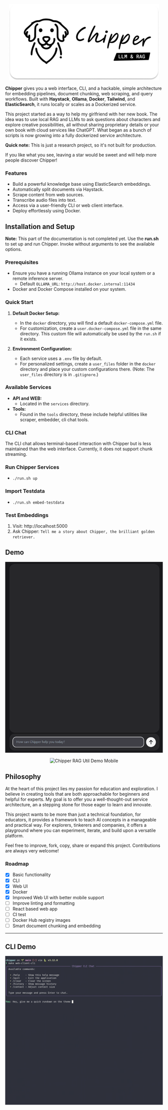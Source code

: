 <p align="center"><img src="https://raw.githubusercontent.com/TilmanGriesel/chipper/refs/heads/main/docs/public/assets/banner_chipper.png" width="480" alt="Logo Chipper RAG Util"/></p>

**Chipper** gives you a web interface, CLI, and a hackable, simple architecture for embedding pipelines, document chunking, web scraping, and query workflows. Built with **Haystack**, **Ollama**, **Docker**, **Tailwind**, and **ElasticSearch**, it runs locally or scales as a Dockerized service.

This project started as a way to help my girlfriend with her new book. The idea was to use local RAG and LLMs to ask questions about characters and explore creative possibilities, all without sharing proprietary details or your own book with cloud services like ChatGPT. What began as a bunch of scripts is now growing into a fully dockerized service architecture.

**Quick note:** This is just a research project, so it's not built for production.

If you like what you see, leaving a star would be sweet and will help more people discover Chipper!

### Features

- Build a powerful knowledge base using ElasticSearch embeddings.
- Automatically split documents via Haystack.
- Scrape content from web sources.
- Transcribe audio files into text.
- Access via a user-friendly CLI or web client interface.
- Deploy effortlessly using Docker.

## Installation and Setup

**Note:** This part of the documentation is not completed yet. Use the **run.sh** to set up and run Chipper. Invoke without arguments to see the available options.

### Prerequisites

- Ensure you have a running Ollama instance on your local system or a remote inference server.
  - Default `OLLAMA_URL`: `http://host.docker.internal:11434`
- Docker and Docker Compose installed on your system.

### Quick Start

1. **Default Docker Setup:**

   - In the `docker` directory, you will find a default `docker-compose.yml` file.
   - For customization, create a `user.docker-compose.yml` file in the same directory. This custom file will automatically be used by the `run.sh` if it exists.

2. **Environment Configuration:**
   - Each service uses a `.env` file by default.
   - For personalized settings, create a `user_files` folder in the `docker` directory and place your custom configurations there. (Note: The `user_files` directory is in `.gitignore`.)

### Available Services

- **API and WEB:**
  - Located in the `services` directory.
- **Tools:**
  - Found in the `tools` directory, these include helpful utilities like scraper, embedder, cli chat tools.

### CLI Chat

The CLI chat allows terminal-based interaction with Chipper but is less maintained than the web interface. Currently, it does not support chunk streaming.

### Run Chipper Services

- `./run.sh up`

### Import Testdata

- `./run.sh embed-testdata`

### Test Embeddings

1. Visit: http://localhost:5000
1. Ask Chipper: `Tell me a story about Chipper, the brilliant golden retriever.`

## Demo

<p align="center"><img src="https://raw.githubusercontent.com/TilmanGriesel/chipper/refs/heads/main/docs/public/assets/chipper_demo_win_01.gif"alt="Chipper RAG Util Demo Browser"/></p>

<p align="center"><img src="https://raw.githubusercontent.com/TilmanGriesel/chipper/refs/heads/main/docs/public/assets/chipper_demo_mobile_01.gif"alt="Chipper RAG Util Demo Mobile"/></p>

## Philosophy

At the heart of this project lies my passion for education and exploration. I believe in creating tools that are both approachable for beginners and helpful for experts. My goal is to offer you a well-thought-out service architecture, an a stepping stone for those eager to learn and innovate.

This project wants to be more than just a technical foundation, for educators, it provides a framework to teach AI concepts in a manageable and practical way. For explorers, tinkerers and companies, it offers a playground where you can experiment, iterate, and build upon a versatile platform.

Feel free to improve, fork, copy, share or expand this project. Contributions are always very welcome!

### Roadmap

- [x] Basic functionality
- [x] CLI
- [x] Web UI
- [x] Docker
- [x] Improved Web UI with better mobile support
- [ ] Improve linting and formatting
- [ ] React based web app
- [ ] CI test
- [ ] Docker Hub registry images
- [ ] Smart document chunking and embedding

---

## CLI Demo

<p align="center"><img src="https://raw.githubusercontent.com/TilmanGriesel/chipper/refs/heads/main/docs/public/assets/demo_cli_01.gif"alt="Chipper RAG Util Demo CLI"/></p>
